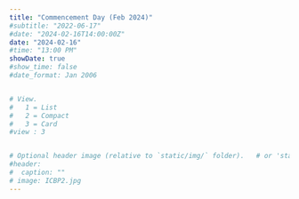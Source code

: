 ```yaml
---
title: "Commencement Day (Feb 2024)"
#subtitle: "2022-06-17"
#date: "2024-02-16T14:00:00Z"
date: "2024-02-16"
#time: "13:00 PM"
showDate: true
#show_time: false
#date_format: Jan 2006


# View.
#   1 = List
#   2 = Compact
#   3 = Card
#view : 3


# Optional header image (relative to `static/img/` folder).   # or 'static/media' folder ?
#header:
#  caption: ""
# image: ICBP2.jpg
---
```


